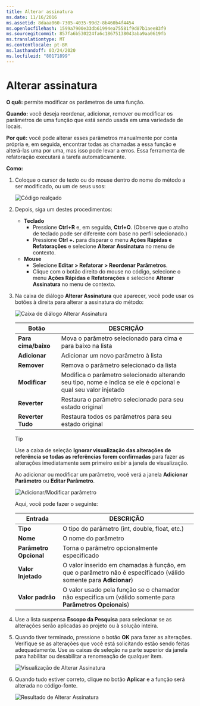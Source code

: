 ```yaml
---
title: Alterar assinatura
ms.date: 11/16/2016
ms.assetid: 8daaa060-7305-4035-99d2-8b460b4f4454
ms.openlocfilehash: 1599a7900e33db61994ea75581f9d87b1aee83f9
ms.sourcegitcommit: 857fa6b530224fa6c18675138043aba9aa0619fb
ms.translationtype: MT
ms.contentlocale: pt-BR
ms.lasthandoff: 03/24/2020
ms.locfileid: "80171899"
---
```

# <a name="change-signature"></a>Alterar assinatura

**O quê:** permite modificar os parâmetros de uma função.

**Quando:** você deseja reordenar, adicionar, remover ou modificar os parâmetros de uma função que está sendo usada em uma variedade de locais.

**Por quê:** você pode alterar esses parâmetros manualmente por conta própria e, em seguida, encontrar todas as chamadas a essa função e alterá-las uma por uma, mas isso pode levar a erros.  Essa ferramenta de refatoração executará a tarefa automaticamente.

**Como:**

1. Coloque o cursor de texto ou do mouse dentro do nome do método a ser modificado, ou um de seus usos:

   ![Código realçado](images/changesignature_highlight.png)

1. Depois, siga um destes procedimentos:
   * **Teclado**
     * Pressione **Ctrl+R** e, em seguida, **Ctrl+O**.  (Observe que o atalho de teclado pode ser diferente com base no perfil selecionado.)
     * Pressione **Ctrl +.** para disparar o menu **Ações Rápidas e Refatorações** e selecione **Alterar Assinatura** no menu de contexto.
   * **Mouse**
     * Selecione **Editar > Refatorar > Reordenar Parâmetros**.
     * Clique com o botão direito do mouse no código, selecione o menu **Ações Rápidas e Refatorações** e selecione **Alterar Assinatura** no menu de contexto.

1. Na caixa de diálogo **Alterar Assinatura** que aparecer, você pode usar os botões à direita para alterar a assinatura do método:

   ![Caixa de diálogo Alterar Assinatura](images/changesignature_dialog.png)

   | Botão | DESCRIÇÃO
   | ------ | ---
   | **Para cima/baixo**    | Mova o parâmetro selecionado para cima e para baixo na lista
   | **Adicionar**        | Adicionar um novo parâmetro à lista
   | **Remover**     | Remova o parâmetro selecionado da lista
   | **Modificar**     | Modifica o parâmetro selecionado alterando seu tipo, nome e indica se ele é opcional e qual seu valor injetado
   | **Reverter**     | Restaura o parâmetro selecionado para seu estado original
   | **Reverter Tudo** | Restaura todos os parâmetros para seu estado original

   > [!TIP]
   > Use a caixa de seleção **Ignorar visualização das alterações de referência se todas as referências forem confirmadas** para fazer as alterações imediatamente sem primeiro exibir a janela de visualização.

   Ao adicionar ou modificar um parâmetro, você verá a janela **Adicionar Parâmetro** ou **Editar Parâmetro**.

   ![Adicionar/Modificar parâmetro](images/changesignature_addmodify.png)

   Aqui, você pode fazer o seguinte:

   | Entrada | DESCRIÇÃO
   | ----- | ---
   | **Tipo**               | O tipo do parâmetro (int, double, float, etc.)
   | **Nome**               | O nome do parâmetro
   | **Parâmetro Opcional** | Torna o parâmetro opcionalmente especificado
   | **Valor Injetado**     | O valor inserido em chamadas à função, em que o parâmetro não é especificado (válido somente para **Adicionar**)
   | **Valor padrão**      | O valor usado pela função se o chamador não especifica um (válido somente para **Parâmetros Opcionais**)

1. Use a lista suspensa **Escopo da Pesquisa** para selecionar se as alterações serão aplicadas ao projeto ou à solução inteira.

1. Quando tiver terminado, pressione o botão **OK** para fazer as alterações.  Verifique se as alterações que você está solicitando estão sendo feitas adequadamente.  Use as caixas de seleção na parte superior da janela para habilitar ou desabilitar a renomeação de qualquer item.

   ![Visualização de Alterar Assinatura](images/changesignature_preview.png)

1. Quando tudo estiver correto, clique no botão **Aplicar** e a função será alterada no código-fonte.

   ![Resultado de Alterar Assinatura](images/changesignature_result.png)
